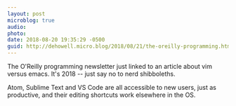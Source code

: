 ```yaml
---
layout: post
microblog: true
audio: 
photo: 
date: 2018-08-20 19:35:29 -0500
guid: http://dehowell.micro.blog/2018/08/21/the-oreilly-programming.html
---
```

The O'Reilly programming newsletter just linked to an article about vim versus emacs. It's 2018 -- just say no to nerd shibboleths.

Atom, Sublime Text and VS Code are all accessible to new users, just as productive, and their editing shortcuts work elsewhere in the OS.
